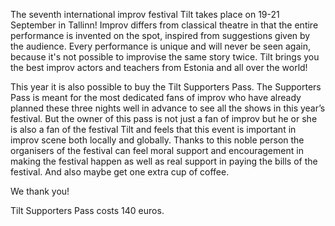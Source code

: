 The seventh international improv festival Tilt takes place on 19-21 September in Tallinn! Improv differs from classical theatre in that the entire performance is invented on the spot, inspired from suggestions given by the audience. Every performance is unique and will never be seen again, because it's not possible to improvise the same story twice. Tilt brings you the best improv actors and teachers from Estonia and all over the world!

This year it is also possible to buy the Tilt Supporters Pass. The Supporters Pass is meant for the most dedicated fans of improv who have already planned these three nights well in advance to see all the shows in this year’s festival. But the owner of this pass is not just a fan of improv but he or she is also a fan of the festival Tilt and feels that this event is important in improv scene both locally and globally. Thanks to this noble person the organisers of the festival can feel moral support and encouragement in making the festival happen as well as real support in paying the bills of the festival. And also maybe get one extra cup of coffee.

We thank you!

Tilt Supporters Pass costs 140 euros.
